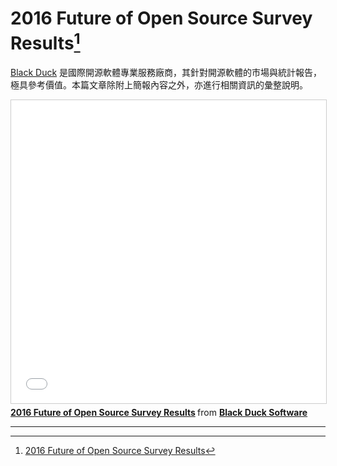 # 2016 Future of Open Source Survey Results[^1]

[Black Duck](https://www.blackducksoftware.com/) 是國際開源軟體專業服務廠商，其針對開源軟體的市場與統計報告，極具參考價值。本篇文章除附上簡報內容之外，亦進行相關資訊的彙整說明。

<iframe src="//www.slideshare.net/slideshow/embed_code/key/iCdVI4Lf4UsZLd" width="595" height="485" frameborder="0" marginwidth="0" marginheight="0" scrolling="no" style="border:1px solid #CCC; border-width:1px; margin-bottom:5px; max-width: 100%;" allowfullscreen> </iframe> <div style="margin-bottom:5px"> <strong> <a href="//www.slideshare.net/blackducksoftware/2016-future-of-open-source-survey-results" title="2016 Future of Open Source Survey Results" target="_blank">2016 Future of Open Source Survey Results</a> </strong> from <strong><a href="https://www.slideshare.net/blackducksoftware" target="_blank">Black Duck Software</a></strong> </div>


---



[^1]:  [2016 Future of Open Source Survey Results](https://www.slideshare.net/blackducksoftware/2016-future-of-open-source-survey-results)

